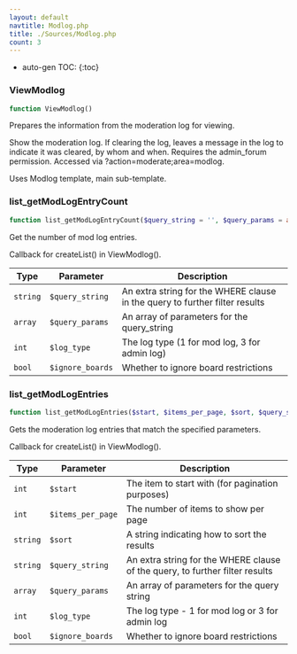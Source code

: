 ```yaml
---
layout: default
navtitle: Modlog.php
title: ./Sources/Modlog.php
count: 3
---
```

* auto-gen TOC:
{:toc}
### ViewModlog

```php
function ViewModlog()
```
Prepares the information from the moderation log for viewing.

Show the moderation log.
If clearing the log, leaves a message in the log to indicate it was cleared, by whom and when.
Requires the admin_forum permission.
Accessed via ?action=moderate;area=modlog.

Uses Modlog template, main sub-template.

### list_getModLogEntryCount

```php
function list_getModLogEntryCount($query_string = '', $query_params = array(), $log_type = 1, $ignore_boards = false)
```
Get the number of mod log entries.

Callback for createList() in ViewModlog().

Type|Parameter|Description
---|---|---
`string`|`$query_string`|An extra string for the WHERE clause in the query to further filter results
`array`|`$query_params`|An array of parameters for the query_string
`int`|`$log_type`|The log type (1 for mod log, 3 for admin log)
`bool`|`$ignore_boards`|Whether to ignore board restrictions

### list_getModLogEntries

```php
function list_getModLogEntries($start, $items_per_page, $sort, $query_string = '', $query_params = array(), $log_type = 1, $ignore_boards = false)
```
Gets the moderation log entries that match the specified parameters.

Callback for createList() in ViewModlog().

Type|Parameter|Description
---|---|---
`int`|`$start`|The item to start with (for pagination purposes)
`int`|`$items_per_page`|The number of items to show per page
`string`|`$sort`|A string indicating how to sort the results
`string`|`$query_string`|An extra string for the WHERE clause of the query, to further filter results
`array`|`$query_params`|An array of parameters for the query string
`int`|`$log_type`|The log type - 1 for mod log or 3 for admin log
`bool`|`$ignore_boards`|Whether to ignore board restrictions

